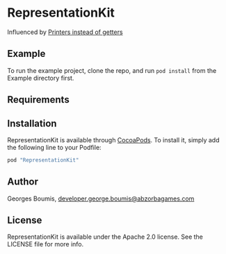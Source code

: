 # RepresentationKit

Influenced by [Printers instead of getters](http://www.yegor256.com/2016/04/05/printers-instead-of-getters.html)

## Example

To run the example project, clone the repo, and run `pod install` from the Example directory first.

## Requirements

## Installation

RepresentationKit is available through [CocoaPods](http://cocoapods.org). To install
it, simply add the following line to your Podfile:

```ruby
pod "RepresentationKit"
```

## Author

Georges Boumis, developer.george.boumis@abzorbagames.com

## License

RepresentationKit is available under the Apache 2.0 license. See the LICENSE file for more info.
